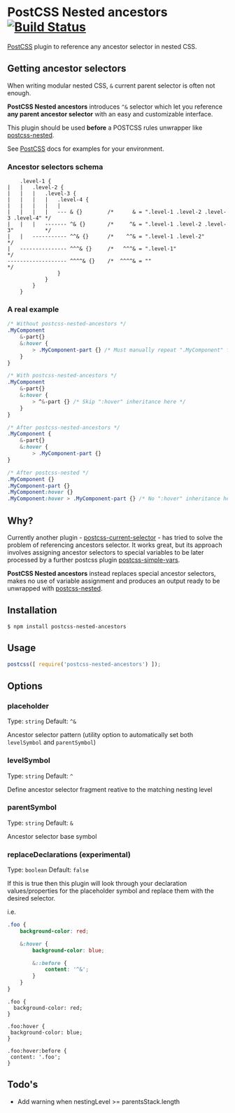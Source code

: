 # PostCSS Nested ancestors [![Build Status][ci-img]][ci]

[PostCSS] plugin to reference any ancestor selector in nested CSS.

[PostCSS]:                      https://github.com/postcss/postcss
[ci-img]:                       https://travis-ci.org/toomuchdesign/postcss-nested-ancestors.svg
[ci]:                           https://travis-ci.org/toomuchdesign/postcss-nested-ancestors
[postcss-current-selector]:     https://github.com/komlev/postcss-current-selector
[postcss-nested]:               https://github.com/postcss/postcss-nested
[postcss-simple-vars]:          https://github.com/postcss/postcss-simple-vars

## Getting ancestor selectors
When writing modular nested CSS, `&` current parent selector is often not enough.

**PostCSS Nested ancestors** introduces `^&` selector which let you reference **any parent ancestor selector** with an easy and customizable interface.

This plugin should be used **before** a POSTCSS rules unwrapper like [postcss-nested].

See [PostCSS] docs for examples for your environment.

### Ancestor selectors schema

```
    .level-1 {
|   |   .level-2 {
|   |   |   .level-3 {
|   |   |   |   .level-4 {
|   |   |   |   |
|   |   |   |   --- & {}        /*      & = ".level-1 .level-2 .level-3 .level-4" */
|   |   |   ------- ^& {}       /*     ^& = ".level-1 .level-2 .level-3"          */
|   |   ----------- ^^& {}      /*    ^^& = ".level-1 .level-2"                   */
|   --------------- ^^^& {}     /*   ^^^& = ".level-1"                            */
------------------- ^^^^& {}    /*  ^^^^& = ""                                    */
                }
            }
        }
    }
```

### A real example

```css
/* Without postcss-nested-ancestors */
.MyComponent
    &-part{}
    &:hover {
        > .MyComponent-part {} /* Must manually repeat ".MyComponent" for each child */
    }
}

/* With postcss-nested-ancestors */
.MyComponent
    &-part{}
    &:hover {
        > ^&-part {} /* Skip ":hover" inheritance here */
    }
}

/* After postcss-nested-ancestors */
.MyComponent {
    &-part{}
    &:hover {
        > .MyComponent-part {}
}

/* After postcss-nested */
.MyComponent {}
.MyComponent-part {}
.MyComponent:hover {}
.MyComponent:hover > .MyComponent-part {} /* No ":hover" inheritance here! */

```

## Why?
Currently another plugin - [postcss-current-selector] - has tried to solve the problem of referencing ancestors selector. It works great, but its approach involves assigning ancestor selectors to special variables to be later processed by a further postcss plugin [postcss-simple-vars].

**PostCSS Nested ancestors** instead replaces special ancestor selectors, makes no use of variable assignment and produces an output ready to be unwrapped with [postcss-nested].

## Installation

```console
$ npm install postcss-nested-ancestors
```

## Usage

```js
postcss([ require('postcss-nested-ancestors') ]);
```

## Options

### placeholder

Type: `string`
Default: `^&`

Ancestor selector pattern (utility option to automatically set both `levelSymbol` and `parentSymbol`)

### levelSymbol

Type: `string`
Default: `^`

Define ancestor selector fragment reative to the matching nesting level

### parentSymbol

Type: `string`
Default: `&`

Ancestor selector base symbol

### replaceDeclarations (experimental)

Type: `boolean`
Default: `false`

If this is true then this plugin will look through your declaration values/properties for the placeholder symbol and replace them with the desired selector.

i.e.

```css
.foo {
    background-color: red;

    &:hover {
        background-color: blue;

        &::before {
            content: '^&';
        }
    }
}
```

```
.foo {
  background-color: red;
}

.foo:hover {
 background-color: blue;
}

.foo:hover:before {
 content: '.foo';
}
```

## Todo's
- Add warning when nestingLevel >= parentsStack.length
